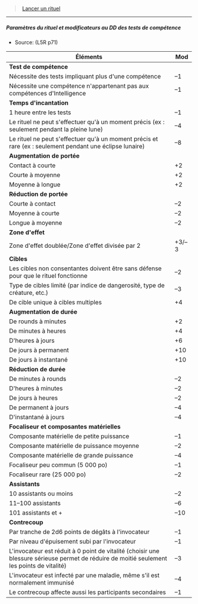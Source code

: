 ﻿---
!GenericItem
Name: Paramètres du rituel et modificateurs au DD des tests de compétence
Id: l5r_rituals_hd.md#paramètres-du-rituel-et-modificateurs-au-dd-des-tests-de-compétence
ParentLink: l5r_rituals_hd.md#lancer-un-rituel
ParentName: Lancer un rituel
NameLevel: 5
Source: (L5R p71)
Attributes: {}
---
> [Lancer un rituel](hd_l5r_rituals.md)

---

##### Paramètres du rituel et modificateurs au DD des tests de compétence

- Source: (L5R p71)

|Éléments|Mod|
|---|---|
|**Test de compétence**||
|Nécessite des tests impliquant plus d'une compétence|–1|
|Nécessite une compétence n'appartenant pas aux compétences d'Intelligence|–1|
|**Temps d'incantation**||
|1 heure entre les tests|–1|
|Le rituel ne peut s'effectuer qu'à un moment précis (ex : seulement pendant la pleine lune)|–4|
|Le rituel ne peut s'effectuer qu'à un moment précis et rare (ex : seulement pendant une éclipse lunaire)|–8|
|**Augmentation de portée**||
|Contact à courte|+2|
|Courte à moyenne|+2|
|Moyenne à longue|+2|
|**Réduction de portée**||
|Courte à contact|–2|
|Moyenne à courte|–2|
|Longue à moyenne|–2|
|**Zone d'effet**||
|Zone d'effet doublée/Zone d'effet divisée par 2|+3/–3|
|**Cibles**||
|Les cibles non consentantes doivent être sans défense pour que le rituel fonctionne|–2|
|Type de cibles limité (par indice de dangerosité, type de créature, etc.)|–3|
|De cible unique à cibles multiples|+4|
|**Augmentation de durée**||
|De rounds à minutes|+2|
|De minutes à heures|+4|
|D'heures à jours|+6|
|De jours à permanent|+10|
|De jours à instantané|+10|
|**Réduction de durée**||
|De minutes à rounds|–2|
|D'heures à minutes|–2|
|De jours à heures|–2|
|De permanent à jours|–4|
|D'instantané à jours|–4|
|**Focaliseur et composantes matérielles**||
|Composante matérielle de petite puissance|–1|
|Composante matérielle de puissance moyenne|–2|
|Composante matérielle de grande puissance|–4|
|Focaliseur peu commun (5 000 po)|–1|
|Focaliseur rare (25 000 po)|–2|
|**Assistants**||
|10 assistants ou moins|–2|
|11–100 assistants|–6|
|101 assistants et +|–10|
|**Contrecoup**||
|Par tranche de 2d6 points de dégâts à l'invocateur|–1|
|Par niveau d'épuisement subi par l'invocateur|–1|
|L'invocateur est réduit à 0 point de vitalité (choisir une blessure sérieuse permet de réduire de moitié seulement les points de vitalité)|–3|
|L'invocateur est infecté par une maladie, même s'il est normalement immunisé|–4|
|Le contrecoup affecte aussi les participants secondaires|–1|

